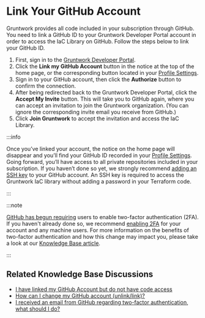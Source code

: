 # Link Your GitHub Account

Gruntwork provides all code included in your subscription through GitHub. You need to link a GitHub ID to your Gruntwork Developer Portal account in order to access the IaC Library on GitHub. Follow the steps below to link your GitHub ID.

1. First, sign in to the [Gruntwork Developer Portal](https://app.gruntwork.io).
2. Click the **Link my GitHub Account** button in the notice at the top of the home page, or the corresponding button located in your [Profile Settings](https://app.gruntwork.io/settings/profile).
3. Sign in to your GitHub account, then click the **Authorize** button to confirm the connection.
4. After being redirected back to the Gruntwork Developer Portal, click the **Accept My Invite** button. This will take you to GitHub again, where you can accept an invitation to join the Gruntwork organization. (You can ignore the corresponding invite email you receive from GitHub.)
5. Click **Join Gruntwork** to accept the invitation and access the IaC Library.

:::info

Once you’ve linked your account, the notice on the home page will disappear and you’ll find your GitHub ID recorded in your [Profile Settings](https://app.gruntwork.io/settings/profile). Going forward, you’ll have access to all private repositories included in your subscription. If you haven’t done so yet, we strongly recommend [adding an SSH key](https://docs.github.com/en/authentication/connecting-to-github-with-ssh/generating-a-new-ssh-key-and-adding-it-to-the-ssh-agent) to your GitHub account. An SSH key is required to access the Gruntwork IaC library without adding a password in your Terraform code.

:::

:::note

[GitHub has begun requiring](https://github.blog/2023-03-09-raising-the-bar-for-software-security-github-2fa-begins-march-13) users to enable two-factor authentication (2FA). If you haven't already done so, we recommend [enabling 2FA](https://docs.github.com/en/authentication/securing-your-account-with-two-factor-authentication-2fa/configuring-two-factor-authentication) for your account and any machine users. For more information on the benefits of two-factor authentication and how this change may impact you, please take a look at our [Knowledge Base article](https://github.com/orgs/gruntwork-io/discussions/764).

:::

## Related Knowledge Base Discussions

- [I have linked my GitHub Account but do not have code access](https://github.com/orgs/gruntwork-io/discussions/715)
- [How can I change my GitHub account (unlink/link)?](https://github.com/orgs/gruntwork-io/discussions/713)
- [I received an email from GitHub regarding two-factor authentication, what should I do?](https://github.com/orgs/gruntwork-io/discussions/764)
